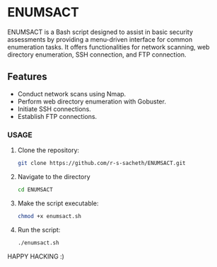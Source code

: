 # ENUMSACT
ENUMSACT is a Bash script designed to assist in basic security assessments by providing a menu-driven interface for common enumeration tasks. It offers functionalities for network scanning, web directory enumeration, SSH connection, and FTP connection.

## Features
- Conduct network scans using Nmap.
- Perform web directory enumeration with Gobuster.
- Initiate SSH connections.
- Establish FTP connections.

### USAGE

1. Clone the repository:
   ```bash
   git clone https://github.com/r-s-sacheth/ENUMSACT.git
2. Navigate to the directory
   ```bash
   cd ENUMSACT
3. Make the script executable:
   ```bash
   chmod +x enumsact.sh
4. Run the script:
   ```bash
   ./enumsact.sh

HAPPY HACKING :)
